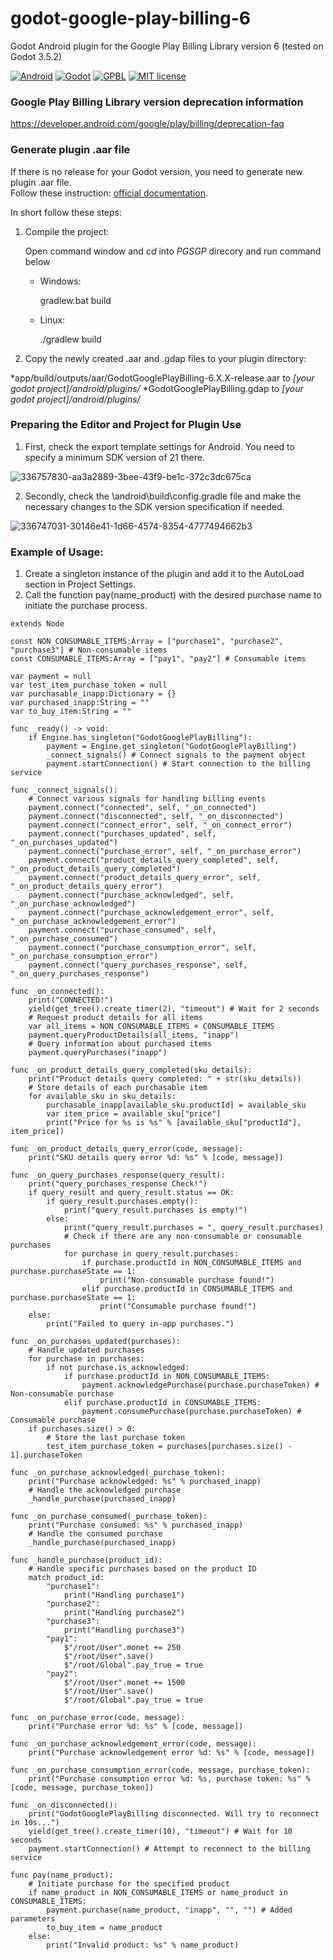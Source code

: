 # godot-google-play-billing-6
Godot Android plugin for the Google Play Billing Library version 6 (tested on Godot 3.5.2)

[![Android](https://img.shields.io/badge/Platform-Android-brightgreen.svg)](https://developer.android.com)
[![Godot](https://img.shields.io/badge/Godot%20Engine-3.5.2-blue.svg)](https://github.com/godotengine/godot/)
[![GPBL](https://img.shields.io/badge/Google%20Play%20Billing%20Library-6.2.1-green.svg)](https://developer.android.com/google/play/billing/integrate)
[![MIT license](https://img.shields.io/badge/License-MIT-yellowgreen.svg)](https://lbesson.mit-license.org/)

### Google Play Billing Library version deprecation information
https://developer.android.com/google/play/billing/deprecation-faq

### Generate plugin .aar file
If there is no release for your Godot version, you need to generate new plugin .aar file.  
Follow these instruction: [ official documentation](https://docs.godotengine.org/en/stable/tutorials/plugins/android/android_plugin.html "documentation").

In short follow these steps:

1. Compile the project:

	Open command window and *cd* into *PGSGP* direcory and run command below
	
	* Windows:
	
		gradlew.bat build
		
	* Linux:
	
		./gradlew build
	
2. Copy the newly created .aar and .gdap files to your plugin directory:

*app/build/outputs/aar/GodotGooglePlayBilling-6.X.X-release.aar to *[your godot project]/android/plugins/*
*GodotGooglePlayBilling.gdap to *[your godot project]/android/plugins/*

### Preparing the Editor and Project for Plugin Use

1. First, check the export template settings for Android. You need to specify a minimum SDK version of 21 there.

![336757830-aa3a2889-3bee-43f9-be1c-372c3dc675ca](https://github.com/201949/godot-google-play-billing-6/assets/70590729/048e6a7c-7ea6-4903-9877-d83796efe122)

2. Secondly, check the \android\build\config.gradle file and make the necessary changes to the SDK version specification if needed.

![336747031-30146e41-1d66-4574-8354-4777494662b3](https://github.com/201949/godot-google-play-billing-6/assets/70590729/86afdbaa-cf5c-4e53-897c-e32931bc1048)


### Example of Usage:
1. Create a singleton instance of the plugin and add it to the AutoLoad section in Project Settings.
2. Call the function pay(name_product) with the desired purchase name to initiate the purchase process.

```
extends Node

const NON_CONSUMABLE_ITEMS:Array = ["purchase1", "purchase2", "purchase3"] # Non-consumable items
const CONSUMABLE_ITEMS:Array = ["pay1", "pay2"] # Consumable items

var payment = null
var test_item_purchase_token = null
var purchasable_inapp:Dictionary = {}
var purchased_inapp:String = ""
var to_buy_item:String = ""

func _ready() -> void:
	if Engine.has_singleton("GodotGooglePlayBilling"):
		payment = Engine.get_singleton("GodotGooglePlayBilling")
		_connect_signals() # Connect signals to the payment object
		payment.startConnection() # Start connection to the billing service

func _connect_signals():
	# Connect various signals for handling billing events
	payment.connect("connected", self, "_on_connected")
	payment.connect("disconnected", self, "_on_disconnected")
	payment.connect("connect_error", self, "_on_connect_error")
	payment.connect("purchases_updated", self, "_on_purchases_updated")
	payment.connect("purchase_error", self, "_on_purchase_error")
	payment.connect("product_details_query_completed", self, "_on_product_details_query_completed")
	payment.connect("product_details_query_error", self, "_on_product_details_query_error")
	payment.connect("purchase_acknowledged", self, "_on_purchase_acknowledged")
	payment.connect("purchase_acknowledgement_error", self, "_on_purchase_acknowledgement_error")
	payment.connect("purchase_consumed", self, "_on_purchase_consumed")
	payment.connect("purchase_consumption_error", self, "_on_purchase_consumption_error")
	payment.connect("query_purchases_response", self, "_on_query_purchases_response")

func _on_connected():
	print("CONNECTED!")
	yield(get_tree().create_timer(2), "timeout") # Wait for 2 seconds
	# Request product details for all items
	var all_items = NON_CONSUMABLE_ITEMS + CONSUMABLE_ITEMS
	payment.queryProductDetails(all_items, "inapp")
	# Query information about purchased items
	payment.queryPurchases("inapp")

func _on_product_details_query_completed(sku_details):
	print("Product details query completed: " + str(sku_details))
	# Store details of each purchasable item
	for available_sku in sku_details:
		purchasable_inapp[available_sku.productId] = available_sku
		var item_price = available_sku["price"]
		print("Price for %s is %s" % [available_sku["productId"], item_price])

func _on_product_details_query_error(code, message):
	print("SKU details query error %d: %s" % [code, message])

func _on_query_purchases_response(query_result):
	print("query_purchases_response Check!")
	if query_result and query_result.status == OK:
		if query_result.purchases.empty():
			print("query_result.purchases is empty!")
		else:
			print("query_result.purchases = ", query_result.purchases)
			# Check if there are any non-consumable or consumable purchases
			for purchase in query_result.purchases:
				if purchase.productId in NON_CONSUMABLE_ITEMS and purchase.purchaseState == 1:
					print("Non-consumable purchase found!")
				elif purchase.productId in CONSUMABLE_ITEMS and purchase.purchaseState == 1:
					print("Consumable purchase found!")
	else:
		print("Failed to query in-app purchases.")

func _on_purchases_updated(purchases):
	# Handle updated purchases
	for purchase in purchases:
		if not purchase.is_acknowledged:
			if purchase.productId in NON_CONSUMABLE_ITEMS:
				payment.acknowledgePurchase(purchase.purchaseToken) # Non-consumable purchase
			elif purchase.productId in CONSUMABLE_ITEMS:
				payment.consumePurchase(purchase.purchaseToken) # Consumable purchase
	if purchases.size() > 0:
		# Store the last purchase token
		test_item_purchase_token = purchases[purchases.size() - 1].purchaseToken

func _on_purchase_acknowledged(_purchase_token):
	print("Purchase acknowledged: %s" % purchased_inapp)
	# Handle the acknowledged purchase
	_handle_purchase(purchased_inapp)

func _on_purchase_consumed(_purchase_token):
	print("Purchase consumed: %s" % purchased_inapp)
	# Handle the consumed purchase
	_handle_purchase(purchased_inapp)

func _handle_purchase(product_id):
	# Handle specific purchases based on the product ID
	match product_id:
		"purchase1":
			print("Handling purchase1")
		"purchase2":
			print("Handling purchase2")
		"purchase3":
			print("Handling purchase3")
		"pay1":
			$"/root/User".monet += 250
			$"/root/User".save()
			$"/root/Global".pay_true = true
		"pay2":
			$"/root/User".monet += 1500
			$"/root/User".save()
			$"/root/Global".pay_true = true

func _on_purchase_error(code, message):
	print("Purchase error %d: %s" % [code, message])

func _on_purchase_acknowledgement_error(code, message):
	print("Purchase acknowledgement error %d: %s" % [code, message])

func _on_purchase_consumption_error(code, message, purchase_token):
	print("Purchase consumption error %d: %s, purchase token: %s" % [code, message, purchase_token])

func _on_disconnected():
	print("GodotGooglePlayBilling disconnected. Will try to reconnect in 10s...")
	yield(get_tree().create_timer(10), "timeout") # Wait for 10 seconds
	payment.startConnection() # Attempt to reconnect to the billing service

func pay(name_product):
	# Initiate purchase for the specified product
	if name_product in NON_CONSUMABLE_ITEMS or name_product in CONSUMABLE_ITEMS:
		payment.purchase(name_product, "inapp", "", "") # Added parameters
		to_buy_item = name_product
	else:
		print("Invalid product: %s" % name_product)
```
